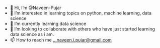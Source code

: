 - 👋 Hi, I’m @Naveen-Pujar
- 👀 I’m interested in learning topics on python, machine learning, data science
- 🌱 I’m currently learning data science
- 💞️ I’m looking to collaborate with others who have just started learning data science as i am.
- 📫 How to reach me ...naveen.i.pujar@gmail.com

<!---
Naveen-Pujar/Naveen-Pujar is a ✨ special ✨ repository because its `README.md` (this file) appears on your GitHub profile.
You can click the Preview link to take a look at your changes.
--->
